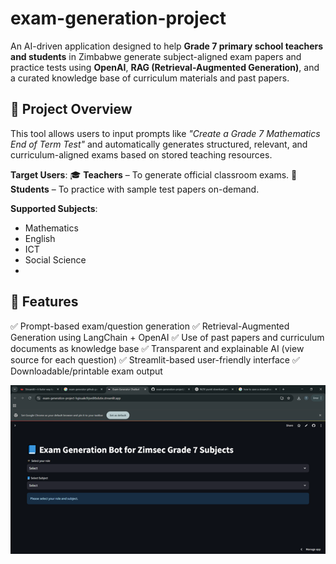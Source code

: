 # exam-generation-project

An AI-driven application designed to help **Grade 7 primary school teachers and students** in Zimbabwe generate subject-aligned exam papers and practice tests using **OpenAI**, **RAG (Retrieval-Augmented Generation)**, and a curated knowledge base of curriculum materials and past papers.

## 📌 Project Overview

This tool allows users to input prompts like _"Create a Grade 7 Mathematics End of Term Test"_ and automatically generates structured, relevant, and curriculum-aligned exams based on stored teaching resources.

**Target Users**:
🎓 **Teachers** – To generate official classroom exams.
📘 **Students** – To practice with sample test papers on-demand.

**Supported Subjects**:
- Mathematics
- English
- ICT
- Social Science
- 
## 🚀 Features
✅ Prompt-based exam/question generation
✅ Retrieval-Augmented Generation using LangChain + OpenAI
✅ Use of past papers and curriculum documents as knowledge base
✅ Transparent and explainable AI (view source for each question)
✅ Streamlit-based user-friendly interface
✅ Downloadable/printable exam output

![LandingPage](https://github.com/ganyiwatakunda/exam-generation-project/blob/main/pictures/Landing%20page.png)
